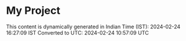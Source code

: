 # My Project

This content is dynamically generated in Indian Time (IST): 2024-02-24 16:27:09 IST
Converted to UTC: 2024-02-24 10:57:09 UTC
